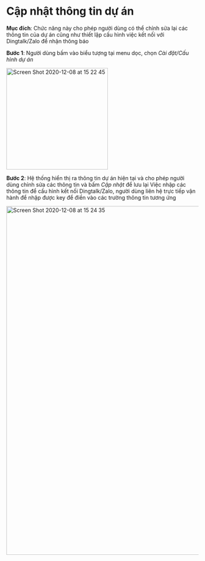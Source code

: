 # Cập nhật thông tin dự án

**Mục đích**: Chức năng này cho phép người dùng có thể chỉnh sửa lại các thông tin của dự án cũng như thiết lập cấu hình việc kết nối với Dingtalk/Zalo để nhận thông báo 


**Bước 1**: Người dùng bấm vào biểu tượng tại menu dọc, chọn *Cài đặt/Cấu hình dự án*

<img width="266" alt="Screen Shot 2020-12-08 at 15 22 45" src="https://user-images.githubusercontent.com/73808891/101458279-452f2900-3969-11eb-8653-1642fe51bc1c.png">

**Bước 2**: Hệ thống hiển thị ra thông tin dự án hiện tại và cho phép người dùng chỉnh sửa các thông tin và bấm *Cập nhật* để lưu lại
Việc nhập các thông tin để cấu hình kết nối Dingtalk/Zalo, người dùng liên hệ trực tiếp vận hành để nhập được key để điền vào các trường thông tin tương ứng

<img width="914" alt="Screen Shot 2020-12-08 at 15 24 35" src="https://user-images.githubusercontent.com/73808891/101458461-7f98c600-3969-11eb-95c7-c8ae0a981fb1.png">
